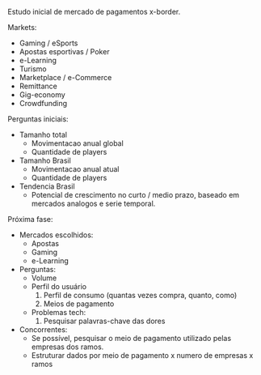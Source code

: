 Estudo inicial de mercado de pagamentos x-border.

Markets:
  - Gaming / eSports
  - Apostas esportivas / Poker
  - e-Learning
  - Turismo
  - Marketplace / e-Commerce
  - Remittance
  - Gig-economy
  - Crowdfunding

Perguntas iniciais:
  - Tamanho total
    - Movimentacao anual global
    - Quantidade de players
  - Tamanho Brasil
    - Movimentacao anual atual
    - Quantidade de players
  - Tendencia Brasil
    - Potencial de crescimento no curto / medio prazo, baseado em mercados analogos
       e serie temporal.

Próxima fase:
  - Mercados escolhidos:
    - Apostas
    - Gaming
    - e-Learning
  - Perguntas:
    - Volume
    - Perfil do usuário
      1. Perfil de consumo (quantas vezes compra, quanto, como)
      2. Meios de pagamento
    - Problemas tech:
      1. Pesquisar palavras-chave das dores
  - Concorrentes:
    - Se possível, pesquisar o meio de pagamento utilizado pelas empresas dos
      ramos.
    - Estruturar dados por meio de pagamento x numero de empresas x ramos
